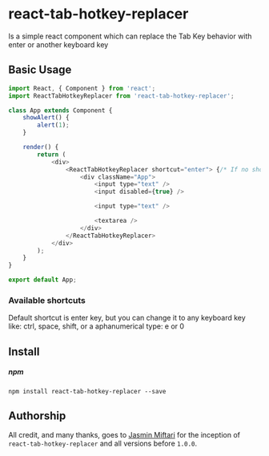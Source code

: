 # react-tab-hotkey-replacer

Is a simple react component which can replace the Tab Key behavior with enter or another keyboard key

## Basic Usage

```javascript
import React, { Component } from 'react';
import ReactTabHotkeyReplacer from 'react-tab-hotkey-replacer';

class App extends Component {
    showAlert() {
        alert(1);
    }

    render() {
        return (
            <div>
                <ReactTabHotkeyReplacer shortcut="enter"> {/* If no shortcut prop is assigned, default will be enter */}
                    <div className="App">
                        <input type="text" />
                        <input disabled={true} />

                        <input type="text" />

                        <textarea />
                    </div>
                </ReactTabHotkeyReplacer>
            </div>
        );
    }
}

export default App;
```

### Available shortcuts

Default shortcut is enter key, but you can change it to any keyboard key like: ctrl, space, shift, or a aphanumerical type: e or 0

## Install

##### npm

```
npm install react-tab-hotkey-replacer --save
```

## Authorship

All credit, and many thanks, goes to [Jasmin Miftari](https://github.com/jasminmif) for the inception of `react-tab-hotkey-replacer` and all versions before `1.0.0`.
